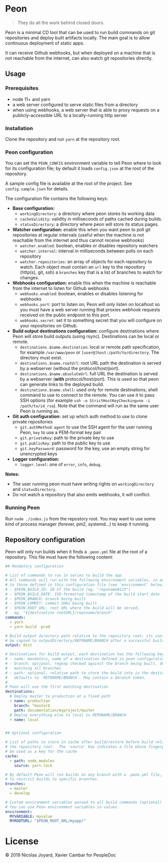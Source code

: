 # Peon

> They do all the work behind closed doors.

Peon is a minimal CD tool that can be used to run build commands on git
repositories and deploy built artifacts locally.  The main goal is to
allow continuous deployment of static apps.

It can receive Github webhooks, but when deployed on a machine that is not
reachable from the internet, can also watch git repositories directly.

## Usage

### Prerequisites

- node 11+ and yarn
- a web server configured to serve static files from a directory
- when using webhooks, a web server that is able to proxy requests on a
  publicly-accessible URL to a locally-running http server

### Installation

Clone the repository and run `yarn` at the repository root.

### Peon configuration

You can set the `PEON_CONFIG` environment variable to tell Peon where to
look for its configuration file; by default it loads `config.json` at the
root of the repository.

A sample config file is available at the root of the project. See
`config.sample.json` for details.

The configuration file contains the following keys:

- **Base configuration:**
  - `workingDirectory`: a directory where peon stores its working data
  - `cacheValidity`: validity in milliseconds of paths cached during builds.
  - `statusDirectory`: a directory where peon will store its status pages.
- **Watcher configuration:** enable this when you want peon to poll git
  repositories at regular intervals (useful when the machine is not reachable
  from the internet and thus cannot receive webhooks)
  - `watcher.enabled`: boolean, enables or disables repository watchers
  - `watcher.interval`: interval in milliseconds between polls on each
    repository
  - `watcher.repositories`: an array of objects for each repository to watch.
    Each object must contain an `url` key to the repository (http(s), git, ssh)
    a `branches` key that is a list of branches to watch for changes.
- **Webhooks configuration:** enable this when the machine is reachable from the
  internet to listen for Github webhooks
  - `webhooks.enabled`: boolean, enables or disables listening for webhooks
  - `webhooks.port`: port to listen on; Peon will only listen on localhost so
    you must have a web server running that proxies webhook requests received
    on the public endpoint to this port.
  - `webhooks.secret`: set it to something secret that you will configure on
    your repositories on Github.
- **Build output destinations configuration:** configure destinations where Peon
  will store build outputs (using rsync).  Destinations can be local or remote.
  - `destinations.$name.destination`: local or remote path specification, for
    example `/var/www/peon` or `[user@]host:/path/to/directory`.  The directory
    must exist.
  - `destinations.$name.rootUrl`: root URL path  the destination is served by a
    webserver (without the protocol/host/port).
  - `destinations.$name.absoluteUrl`: full URL the destination is served by a
    webserver (**with** protocol/host/port).  This is used so that peon can
    generate links to the deployed build.
  - `destinations.$name.shell`: used only for remote destinations; shell command
    to use to connect to the remote.  You can use it to pass SSH options (for
    example `ssh -o StrictHostKeyChecking=no -i /path/to/id_rsa`).  Note that
    the command will run as the same user Peon is running as.
- **Git auth configuration:** set up which auth method to use to clone private
  repositories
  - `git.authMethod`: `agent` to use the SSH agent for the user running Peon,
    `key` to use a PEM-format key pair
  - `git.privateKey`: path to the private key to use
  - `git.publicKey`: path to the public key to use
  - `git.keyPassword`: password for the key, use an empty string for unencrypted
    keys
- **Logger configuration:**
  - `logger.level`: one of `error`, `info`, `debug`.

**Notes:**
- The user running peon must have writing rights on `workingDirectory` and
  `statusDirectory`.
- Do not watch a repository that also emits webhooks, it will conflict.

### Running Peon

Run `node ./index.js` from the repostory root.  You may want to use some
kind of process manager (forever, pm2, systemd...) to keep it running.

## Repository configuration

Peon will only run builds when it finds a `.peon.yml` file at the root of a
repository.  This file must have the following content:

```yaml
## Mandatory configuration

# List of commands to run in series to build the app.
# All commands will run with the following environment variables, in addition
# to those defined in this configuration file (see 'environment' below):
# - $PEON_BUILD_ID: ID of the build (eg. "reponame#123")
# - $PEON_BUILD_DATE: ISO-formatted timestamp of the build start date
# - $PEON_BRANCH: branch being built
# - $PEON_COMMIT: commit SHA1 being built
# - $PEON_ROOT_URL: root URL where the build will be served,
#   eg. "${destination rootURL}/reponame/branch"
commands:
  - yarn
  - yarn build -prod

# Build output directory path relative to the repository root; its content will
# be copied to outputDirectory/REPONAME/BRANCH after a successful build.
output: dist

# Destinations for build output, each destination has the following keys:
# - name: mandatory, name of a destination defined in peon configuration
# - branch: optional, regexp checked against the branch being built, defaults to
#   matching all branches
# - path: optional, relative path to store the build into in the destination;
#   defaults to `REPONAME/BRANCH`. May contain a $branch token.
#
# Peon will use the first matching destination
destinations:
  # Deploy master to production at a fixed path
  - name: production
    branch: ^master$
    path: documentation/myproject/master
  # Deploy everything else to local in REPONAME/BRANCH
  - name: local


## Optional configuration

# List of paths to store in cache after build/restore before build relative to
# the repository root.  The 'source' key indicates a file whose fingerprint will
# be used as a key for the cache
cache:
  - path: node_modules
    source: yarn.lock

# By default Peon will run builds on any branch with a .peon.yml file, use this
# to restrict builds to specific branches.
branches:
  - master
  - develop

# Custom environment variables passed to all build commands (optional)
# You can use Peon environment variables in values.
environment:
  MYVARIABLE: myvalue
  MYROOTURL: "$PEON_ROOT_URL/myapp/"
```

# License

© 2019 Nicolas Joyard, Xavier Cambar for PeopleDoc
